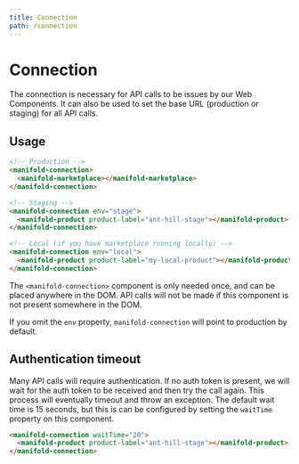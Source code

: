 ```yaml
---
title: Connection
path: /connection
---
```


# Connection

The connection is necessary for API calls to be issues by our Web Components. It can also be used to
set the base URL (production or staging) for all API calls.

## Usage

```html
<!-- Production -->
<manifold-connection>
  <manifold-marketplace></manifold-marketplace>
</manifold-connection>

<!-- Staging -->
<manifold-connection env="stage">
  <manifold-product product-label="ant-hill-stage"></manifold-product>
</manifold-connection>

<!-- Local (if you have marketplace running locally) -->
<manifold-connection env="local">
  <manifold-product product-label="my-local-product"></manifold-product>
</manifold-connection>
```

The `<manifold-connection>` component is only needed once, and can be placed anywhere in the DOM.
API calls will not be made if this component is not present somewhere in the DOM.

If you omit the `env` property, `manifold-connection` will point to production by default.

## Authentication timeout

Many API calls will require authentication. If no auth token is present, we will wait for the auth
token to be received and then try the call again. This process will eventually timeout and throw an
exception. The default wait time is 15 seconds, but this is can be configured by setting the
`waitTime` property on this component.

```html
<manifold-connection waitTime="20">
  <manifold-product product-label="ant-hill-stage"></manifold-product>
</manifold-connection>
```
